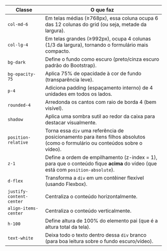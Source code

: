 | Classe                   | O que faz                                                                                          |
| -------------------------| -------------------------------------------------------------------------------------------------- |
| `col-md-6`               | Em telas médias (≥768px), essa coluna ocupa 6 das 12 colunas do grid (ou seja, metade da largura). |
| `col-lg-4`               | Em telas grandes (≥992px), ocupa 4 colunas (1/3 da largura), tornando o formulário mais compacto.  |
| `bg-dark`                | Define o fundo como escuro (preto/cinza escuro padrão do Bootstrap).                               |
| `bg-opacity-75`          | Aplica 75% de opacidade à cor de fundo (transparência leve).                                       |
| `p-4`                    | Adiciona padding (espaçamento interno) de 4 unidades em todos os lados.                            |
| `rounded-4`              | Arredonda os cantos com raio de borda 4 (bem visível).                                             |
| `shadow`                 | Aplica uma sombra sutil ao redor da caixa para destacar visualmente.                               |
| `position-relative`      | Torna essa `div` uma referência de posicionamento para itens filhos absolutos (como o formulário ou conteúdos sobre o vídeo).  |
| `z-1`                    | Define a ordem de empilhamento (z-index = 1), para que o conteúdo fique **acima** do vídeo (que está com `position-absolute`). |
| `d-flex`                 | Transforma a `div` em um contêiner flexível (usando Flexbox).                                                                  |
| `justify-content-center` | Centraliza o conteúdo horizontalmente.                                                                                         |
| `align-items-center`     | Centraliza o conteúdo verticalmente.                                                                                           |
| `h-100`                  | Define altura de 100% do elemento pai (que é a altura total da tela).                                                          |
| `text-white`             | Deixa todo o texto dentro dessa `div` branco (para boa leitura sobre o fundo escuro/vídeo).                                    |
